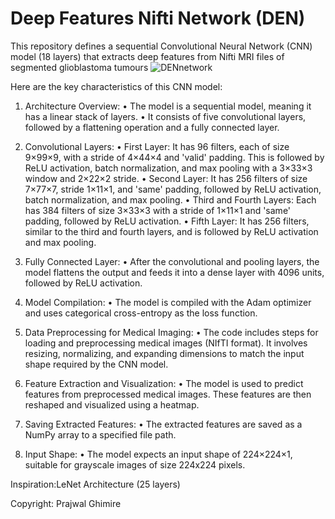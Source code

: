 # Deep Features Nifti Network (DEN)
This repository defines a sequential Convolutional Neural Network (CNN) model (18 layers) that extracts deep features from Nifti MRI files of segmented glioblastoma tumours
![DENnetwork](https://github.com/prazg/Deep-Features-Nifti-Network-DEN/assets/107046434/960b9016-a6d6-45d0-820d-73375297e4d8)

Here are the key characteristics of this CNN model:
1.	Architecture Overview:
•	The model is a sequential model, meaning it has a linear stack of layers.
•	It consists of five convolutional layers, followed by a flattening operation and a fully connected layer.

3.	Convolutional Layers:
•	First Layer: It has 96 filters, each of size 9×99×9, with a stride of 4×44×4 and 'valid' padding. This is followed by ReLU activation, batch normalization, and max pooling with a 3×33×3 window and 2×22×2 stride.
•	Second Layer: It has 256 filters of size 7×77×7, stride 1×11×1, and 'same' padding, followed by ReLU activation, batch normalization, and max pooling.
•	Third and Fourth Layers: Each has 384 filters of size 3×33×3 with a stride of 1×11×1 and 'same' padding, followed by ReLU activation.
•	Fifth Layer: It has 256 filters, similar to the third and fourth layers, and is followed by ReLU activation and max pooling.

4.	Fully Connected Layer:
•	After the convolutional and pooling layers, the model flattens the output and feeds it into a dense layer with 4096 units, followed by ReLU activation.

5.	Model Compilation:
•	The model is compiled with the Adam optimizer and uses categorical cross-entropy as the loss function.

6.	Data Preprocessing for Medical Imaging:
•	The code includes steps for loading and preprocessing medical images (NIfTI format). It involves resizing, normalizing, and expanding dimensions to match the input shape required by the CNN model.

7.	Feature Extraction and Visualization:
•	The model is used to predict features from preprocessed medical images. These features are then reshaped and visualized using a heatmap.

8.	Saving Extracted Features:
•	The extracted features are saved as a NumPy array to a specified file path.

9.	Input Shape:
•	The model expects an input shape of 224×224×1, suitable for grayscale images of size 224x224 pixels.

Inspiration:LeNet Architecture (25 layers)


Copyright: Prajwal Ghimire
